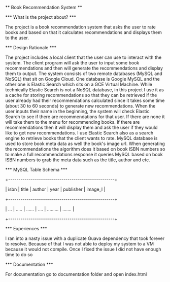 ** Book Recommendation System **

*** What is the project about? ***

The project is a book recommendation system that asks the user to rate books and based on that it calculates
recommendations and displays them to the user.

*** Design Rationale ***

The project includes a local client that the user can use to interact with the system.  The client program will ask
the user to input some book recommendations and then will generate the recommendations and display them to output.
The system consists of two remote databases (MySQL and NoSQL) that sit on Google Cloud.  One database is Google MySQL
and the other one is Elastic Search which sits on a GCE Virtual Machine.  While technically Elastic Search is not a
NoSQL database, in this project I use it as a cache for storing recommendations so that they can be retrieved if the
user already had their recommendations calculated since it takes some time (about 30 to 60 seconds) to generate new
recommendations.  When the user inputs their name in the beginning, the system will check Elastic Search to see if
there are recommendations for that user.  If there are none it will take them to the menu for recommending books.
If there are recommendations then it will display them and ask the user if they would like to get new recommendations.
I use Elastic Search also as a search engine to retrieve books that the client wants to rate.  MySQL database is used
to store book meta data as well the book's image url.  When generating the recommendations the algorithm does it
based on book ISBN numbers so to make a full recommendations response it queries MySQL based on book ISBN numbers to
grab the meta data such as the title, author and etc.

*** MySQL Table Schema ***

+----------------------------------------------------+

| isbn | title | author | year | publisher | image_l |

+----------------------------------------------------+

| ...  | ..... | ...... | .... | ......... | ....... |

+----------------------------------------------------+

*** Experiences ***

I ran into a nasty issue with a duplicate Guava dependency that took forever to resolve.  Because of that I was not
able to deploy my system to a VM because it would not compile. Once I fixed the issue I did not have enough time
to do so

*** Documentation ***

For documentation go to documentation folder and open index.html
